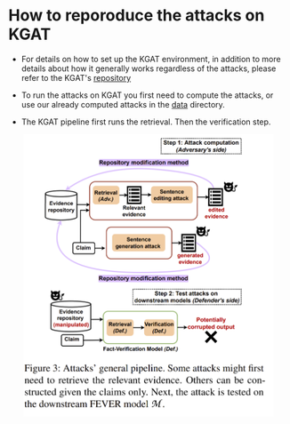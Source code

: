 # How to reporoduce the attacks on KGAT

- For details on how to set up the KGAT environment, in addition to more details about how it generally works regardless of the attacks, please refer to the KGAT's [repository](https://github.com/thunlp/KernelGAT)


- To run the attacks on KGAT you first need to compute the attacks, or use our already computed attacks in the [data](https://drive.google.com/drive/folders/1xbSzefjPm4Ii5WQSKX2C5wT5MydBkqcT?usp=sharing) directory. 

- The KGAT pipeline first runs the retrieval. Then the verification step. 

<p align="center">
<img src="https://github.com/S-Abdelnabi/Fact-Saboteurs/blob/main/kgat/attacks_flow.PNG" width="450">
</p>


